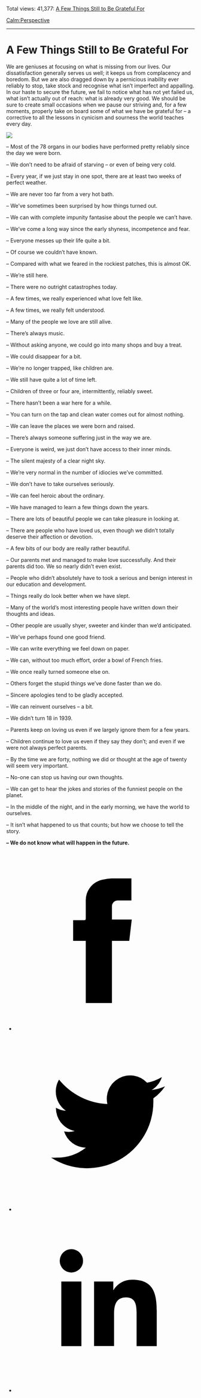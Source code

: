 Total views: 41,377: [A Few Things Still to Be Grateful For](https://www.theschooloflife.com/thebookoflife/a-few-things-still-be-to-be-grateful-for/)

[Calm:](https://www.theschooloflife.com/thebookoflife/category/calm/)[Perspective](https://www.theschooloflife.com/thebookoflife/category/calm/perspective/)

* * *

# A Few Things Still to Be Grateful For
<style>
						.alignnone {
  display: block;
  margin-left: auto;
  margin-right: auto;
  align: center:
}

.addtoany_share_save_container {
display:none;
}

.wp-block-image {
		display: block;
  margin-left: auto;
  margin-right: auto;
  width: 50%;
}

.aligncenter {
display: block;
  margin-left: auto;
  margin-right: auto;
  align: center:
}

@media only screen and (max-width: 500px) {
  .wp-block-image {
		display: block;
  margin-left: auto;
  margin-right: auto;
  width: 100%;
} }

h1 {max-width: 600px !important;
}
.s18-single-post .content-area .site-main article .post-cat-header-display + .old-wrapper p {
    font-size: 1.200em
}
						</style>

We are geniuses at focusing on what is missing from our lives. Our dissatisfaction generally serves us well; it keeps us from complacency and boredom. But we are also dragged down by a pernicious inability ever reliably to stop, take stock and recognise what isn’t imperfect and appalling. In our haste to secure the future, we fail to notice what has not yet failed us, what isn’t actually out of reach: what is already very good. We should be sure to create small occasions when we pause our striving and, for a few moments, properly take on board some of what we have be grateful for – a corrective to all the lessons in cynicism and sourness the world teaches every day.

![](https://s-media-cache-ak0.pinimg.com/originals/18/59/bc/1859bca2c28882ba0d366a11898b6a91.jpg)

– Most of the 78 organs in our bodies have performed pretty reliably since the day we were born.

– We don’t need to be afraid of starving – or even of being very cold.

– Every year, if we just stay in one spot, there are at least two weeks of perfect weather.

– We are never too far from a very hot bath.

– We’ve sometimes been surprised by how things turned out.

– We can with complete impunity fantasise about the people we can’t have.

– We’ve come a long way since the early shyness, incompetence and fear.

– Everyone messes up their life quite a bit.

– Of course we couldn’t have known.

– Compared with what we feared in the rockiest patches, this is almost OK.

– We’re still here.

– There were no outright catastrophes today.

– A few times, we really experienced what love felt like.

– A few times, we really felt understood.

– Many of the people we love are still alive.

– There’s always music.

– Without asking anyone, we could go into many shops and buy a treat.

– We could disappear for a bit.

– We’re no longer trapped, like children are.

– We still have quite a lot of time left.

– Children of three or four are, intermittently, reliably sweet.

– There hasn’t been a war here for a while.

– You can turn on the tap and clean water comes out for almost nothing.

– We can leave the places we were born and raised.

– There’s always someone suffering just in the way we are.

– Everyone is weird, we just don’t have access to their inner minds.

– The silent majesty of a clear night sky.

– We’re very normal in the number of idiocies we’ve committed.

– We don’t have to take ourselves seriously.

– We can feel heroic about the ordinary.

– We have managed to learn a few things down the years.

– There are lots of beautiful people we can take pleasure in looking at.

– There are people who have loved us, even though we didn’t totally deserve their affection or devotion.

– A few bits of our body are really rather beautiful.

– Our parents met and managed to make love successfully. And their parents did too. We so nearly didn’t even exist.

– People who didn’t absolutely have to took a serious and benign interest in our education and development.

– Things really do look better when we have slept.

– Many of the world’s most interesting people have written down their thoughts and ideas.

– Other people are usually shyer, sweeter and kinder than we’d anticipated.

– We’ve perhaps found one good friend.

– We can write everything we feel down on paper.

– We can, without too much effort, order a bowl of French fries.

– We once really turned someone else on.

– Others forget the stupid things we’ve done faster than we do.

– Sincere apologies tend to be gladly accepted.

– We can reinvent ourselves – a bit.

– We didn’t turn 18 in 1939.

– Parents keep on loving us even if we largely ignore them for a few years.

– Children continue to love us even if they say they don’t; and even if we were not always perfect parents.

– By the time we are forty, nothing we did or thought at the age of twenty will seem very important.

– No-one can stop us having our own thoughts.

– We can get to hear the jokes and stories of the funniest people on the planet.

– In the middle of the night, and in the early morning, we have the world to ourselves.

– It isn’t what happened to us that counts; but how we choose to tell the story.

**– We do not know what will happen in the future.**

<style>
    .iframe-class { display: block !important; }
</style>

- [<svg xmlns="http://www.w3.org/2000/svg" viewbox="0 0 26 26"><title>Facebook</title>
                    <g>
                        <path d="M8.38,10H9.92c.2,0,.29,0,.29-.28,0-.82,0-1.64,0-2.46a3.05,3.05,0,0,1,2.57-3.15A7.22,7.22,0,0,1,14,3.95c.86,0,1.71,0,2.57,0h.25v3.2h-2A.85.85,0,0,0,14,8c0,.62,0,1.24,0,1.91h2.87L16.51,13H14v9H10.21V13H8.38Z"></path>
                    </g>
                </svg>](http://www.facebook.com/sharer/sharer.php?u=https://www.theschooloflife.com/thebookoflife/a-few-things-still-be-to-be-grateful-for/)
- [<svg xmlns="http://www.w3.org/2000/svg" viewbox="0 0 26 26"><title>Twitter</title>
                    <path d="M21.69,7.9a6.75,6.75,0,0,1-1.94.53,3.39,3.39,0,0,0,1.48-1.87,6.76,6.76,0,0,1-2.14.82,3.38,3.38,0,0,0-5.75,3.08,9.59,9.59,0,0,1-7-3.53,3.38,3.38,0,0,0,1,4.51A3.36,3.36,0,0,1,5.89,11v0A3.38,3.38,0,0,0,8.6,14.37a3.39,3.39,0,0,1-1.53.06,3.38,3.38,0,0,0,3.15,2.35A6.78,6.78,0,0,1,6,18.22a6.87,6.87,0,0,1-.81,0A9.6,9.6,0,0,0,20,10.08q0-.22,0-.44A6.86,6.86,0,0,0,21.69,7.9Z"></path>
                </svg>](http://twitter.com/share?url=https://www.theschooloflife.com/thebookoflife/a-few-things-still-be-to-be-grateful-for/&text=&via=theschooloflife)
- [<svg xmlns="http://www.w3.org/2000/svg" viewbox="0 0 26 26"><title>LinkedIn</title>
<path class="cls-2" d="M6.67,10H9.58v9.36H6.67ZM8.13,5.32A1.69,1.69,0,1,1,6.44,7,1.69,1.69,0,0,1,8.13,5.32"></path><path class="cls-2" d="M11.41,10H14.2v1.28h0A3.06,3.06,0,0,1,17,9.75c2.95,0,3.49,1.94,3.49,4.46v5.14H17.57V14.79c0-1.09,0-2.48-1.51-2.48s-1.75,1.18-1.75,2.4v4.63H11.41Z"></path></svg>](https://www.linkedin.com/shareArticle?mini=true&url=https://www.theschooloflife.com/thebookoflife/a-few-things-still-be-to-be-grateful-for/)

